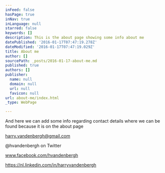 ```yaml
---
inFeed: false
hasPage: true
inNav: true
inLanguage: null
starred: false
keywords: []
description: This is the about page showing some info about me
datePublished: '2016-01-17T07:47:19.278Z'
dateModified: '2016-01-17T07:47:19.029Z'
title: About me
author: []
sourcePath: _posts/2016-01-17-about-me.md
published: true
authors: []
publisher:
  name: null
  domain: null
  url: null
  favicon: null
url: about-me/index.html
_type: WebPage

---
```

And here we can add some info regarding contact details where we can be found because it is on the about page

harry.vandenbergh@gmail.com

@hvandenbergh on Twitter

www.facebook.com/hvandenbergh

https://nl.linkedin.com/in/harryvandenbergh
